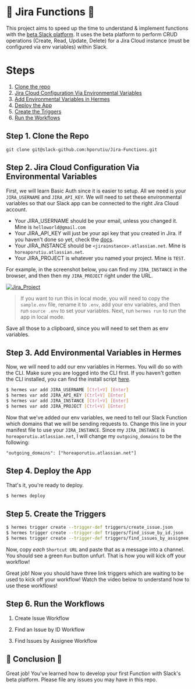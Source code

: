 # 🤖 Jira Functions 🤖

This project aims to speed up the time to understand & implement functions with the [beta Slack platform](https://api.slack.com/future/quickstart). It uses the beta platform to perform CRUD operations (Create, Read, Update, Delete) for a Jira Cloud instance (must be configured via env variables) within Slack. 

# Steps 
1. [Clone the repo](#step-1-clone-the-repo)
2. [Jira Cloud Configuration Via Environmental Variables](#step-2-Jira-cloud-configuration-via-environmental-variables)
3. [Add Environmental Variables in Hermes](#step-3-add-environmental-variables-in-hermes)
4. [Deploy the App](#step-4-deploy-the-app)
5. [Create the Triggers](#step-5-Create-the-triggers)
6. [Run the Workflows](#step-6-run-the-workflows)

## Step 1. Clone the Repo

```git clone git@slack-github.com:hporutiu/Jira-Functions.git```

## Step 2. Jira Cloud Configuration Via Environmental Variables

First, we will learn Basic Auth since it is easier to setup. All we need is your `JIRA_USERNAME` and
 `JIRA_API_KEY`. We will need to set these environmental variables so that our Slack app can be connected 
to the right 
Jira Cloud account.

* Your JIRA_USERNAME should be your email, unless you changed it. Mine is `helloworld@gmail.com`
* Your JIRA_API_KEY will just be your api key that you created in Jira. If you haven't done so yet, check the [docs](https://support.atlassian.com/atlassian-account/docs/manage-api-tokens-for-your-atlassian-account/).
* Your JIRA_INSTANCE should be `<jirainstance>.atlassian.net`. Mine is `horeaporutiu.atlassian.net`.
* Your JIRA_PROJECT is whatever you named your project. Mine is `TEST`.
 
For example, in the screenshot below, you can find my `JIRA_INSTANCE` in the browser, and then then my `JIRA_PROJECT` right under the URL.

[![Jira_Project](https://media.slack-github.com/user/2212/files/f2b57aeb-493f-4b56-b049-80095ede916a)](https://media.slack-github.com/user/2212/files/f2b57aeb-493f-4b56-b049-80095ede916a)

> If you want to run this in local mode, you will need to copy the `sample.env` file, rename it to `.env`, add your env variables, and then run `source .env` to set your variables. Next, run `hermes run` to run the app in local mode.

Save all those to a clipboard, since you will need to set them as env variables.

## Step 3. Add Environmental Variables in Hermes
Now, we will need to add our env variables in Hermes. You will do so with the CLI. Make sure you are logged into the CLI first. If you haven't gotten the CLI installed, 
you can find the install script [here](https://api.slack.com/future/quickstart).

```bash
$ hermes var add JIRA_USERNAME [Ctrl+V] [Enter]
$ hermes var add JIRA_API_KEY [Ctrl+V] [Enter]
$ hermes var add JIRA_INSTANCE [Ctrl+V] [Enter]
$ hermes var add JIRA_PROJECT [Ctrl+V] [Enter]
```

Now that we've added our env variables, we need to tell our Slack Function which domains that we will be sending requests to.
Change this line in your manifest file to use your `JIRA_INSTANCE`. Since my `JIRA_INSTANCE` is `horeaporutiu.atlassian.net`, I will change my `outgoing_domains` to be the following:

```
"outgoing_domains": ["horeaporutiu.atlassian.net"]
```

## Step 4. Deploy the App

That's it, you're ready to deploy.

```bash
$ hermes deploy
```

## Step 5. Create the Triggers

```bash
$ hermes trigger create --trigger-def triggers/create_issue.json
$ hermes trigger create --trigger-def triggers/find_issue_by_id.json
$ hermes trigger create --trigger-def triggers/find_issues_by_assignee.json 
```

Now, copy *each* `Shortcut URL` and paste that as a message into a channel. You should see a green `Run` button unfurl. That is how you will kick off your workflow!

Great job! Now you should have three link triggers which are waiting to be used to kick off your workflow! Watch the video below to understand how to use these workflows!

## Step 6. Run the Workflows

1. Create Issue Workflow

2. Find an Issue by ID Workflow

3. Find Issues by Assignee Workflow

## 🎊 Conclusion 🎊 

Great job! You've learned how to develop your first Function with Slack's beta platform. Please file any issues you may have in this repo.
